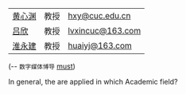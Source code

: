 |   |   |   |
|---|---|---|
|[黄心渊](https://www.must.edu.mo/images/FA/files/HuangXinYuan_SC.pdf)|教授|[hxy@cuc.edu.cn](mailto:hxy@cuc.edu.cn)|
|[吕欣](https://www.must.edu.mo/images/FA/files/LvXin_TC.pdf)|教授|[lvxincuc@163.com](mailto:lvxincuc@163.com)|
|[淮永建](https://www.must.edu.mo/images/FA/files/HuaiYongJian_SC.pdf)|教授|[huaiyj@163.com](mailto:huaiyj@163.com)|

(-- `数字媒体博导` [must](https://www.must.edu.mo/cn/fa/supervisor/digital-media))

In general, the are applied in which Academic field?